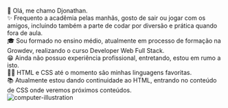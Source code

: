 👋 Olá, me chamo Djonathan.
<br>
✨ Frequento a acadêmia pelas manhãs, gosto de sair ou jogar com os amigos, incluindo também a parte de codar por diversão e prática quando fora de aula.
<br>
🎓 Sou formado no ensino médio, atualmente em processo de formação na Growdev, realizando o curso Developer Web Full Stack.
<br>
😁 Ainda não possuo experiência profissional, entretando, estou em rumo a isto.
<br>
👨‍💻 HTML e CSS até o momento são minhas linguagens favoritas.
<br>
📚 Atualmente estou dando continuidade ao HTML, entrando no conteúdo de CSS onde veremos próximos conteúdos.
<br>
![computer-illustration](https://user-images.githubusercontent.com/117409666/200954339-8ce26b3c-ce91-4146-9a37-3c71352618b5.png)



<!---
djon4thaN/djon4thaN is a ✨ special ✨ repository because its `README.md` (this file) appears on your GitHub profile.
You can click the Preview link to take a look at your changes.
--->
